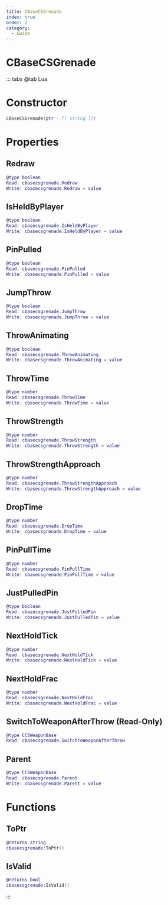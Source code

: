 ```yaml
---
title: CBaseCSGrenade
index: true
order: 2
category:
  - Guide
---
```


# CBaseCSGrenade

::: tabs
@tab Lua
# Constructor
```lua
CBaseCSGrenade(ptr --[[ string ]])
```
# Properties
## Redraw 
```lua
@type boolean
Read: cbasecsgrenade.Redraw
Write: cbasecsgrenade.Redraw = value
```
## IsHeldByPlayer 
```lua
@type boolean
Read: cbasecsgrenade.IsHeldByPlayer
Write: cbasecsgrenade.IsHeldByPlayer = value
```
## PinPulled 
```lua
@type boolean
Read: cbasecsgrenade.PinPulled
Write: cbasecsgrenade.PinPulled = value
```
## JumpThrow 
```lua
@type boolean
Read: cbasecsgrenade.JumpThrow
Write: cbasecsgrenade.JumpThrow = value
```
## ThrowAnimating 
```lua
@type boolean
Read: cbasecsgrenade.ThrowAnimating
Write: cbasecsgrenade.ThrowAnimating = value
```
## ThrowTime 
```lua
@type number
Read: cbasecsgrenade.ThrowTime
Write: cbasecsgrenade.ThrowTime = value
```
## ThrowStrength 
```lua
@type number
Read: cbasecsgrenade.ThrowStrength
Write: cbasecsgrenade.ThrowStrength = value
```
## ThrowStrengthApproach 
```lua
@type number
Read: cbasecsgrenade.ThrowStrengthApproach
Write: cbasecsgrenade.ThrowStrengthApproach = value
```
## DropTime 
```lua
@type number
Read: cbasecsgrenade.DropTime
Write: cbasecsgrenade.DropTime = value
```
## PinPullTime 
```lua
@type number
Read: cbasecsgrenade.PinPullTime
Write: cbasecsgrenade.PinPullTime = value
```
## JustPulledPin 
```lua
@type boolean
Read: cbasecsgrenade.JustPulledPin
Write: cbasecsgrenade.JustPulledPin = value
```
## NextHoldTick 
```lua
@type number
Read: cbasecsgrenade.NextHoldTick
Write: cbasecsgrenade.NextHoldTick = value
```
## NextHoldFrac 
```lua
@type number
Read: cbasecsgrenade.NextHoldFrac
Write: cbasecsgrenade.NextHoldFrac = value
```
## SwitchToWeaponAfterThrow (Read-Only)
```lua
@type CCSWeaponBase
Read: cbasecsgrenade.SwitchToWeaponAfterThrow
```
## Parent 
```lua
@type CCSWeaponBase
Read: cbasecsgrenade.Parent
Write: cbasecsgrenade.Parent = value
```
# Functions
## ToPtr
```lua
@returns string
cbasecsgrenade:ToPtr()
```
## IsValid
```lua
@returns bool
cbasecsgrenade:IsValid()
```

:::